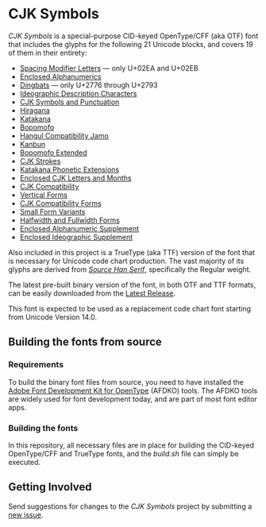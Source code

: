 # CJK Symbols

*CJK Symbols* is a special-purpose CID-keyed OpenType/CFF (aka OTF) font that includes the glyphs for the following 21 Unicode blocks, and covers 19 of them in their entirety:

* [Spacing Modifier Letters](https://www.unicode.org/charts/PDF/U02B0.pdf) &mdash; only U+02EA and U+02EB
* [Enclosed Alphanumerics](https://unicode.org/charts/PDF/U2460.pdf)
* [Dingbats](https://unicode.org/charts/PDF/U2700.pdf) &mdash; only U+2776 through U+2793
* [Ideographic Description Characters](https://unicode.org/charts/PDF/U2FF0.pdf)
* [CJK Symbols and Punctuation](https://unicode.org/charts/PDF/U3000.pdf)
* [Hiragana](https://unicode.org/charts/PDF/U3040.pdf)
* [Katakana](https://unicode.org/charts/PDF/U30A0.pdf)
* [Bopomofo](https://unicode.org/charts/PDF/U3100.pdf)
* [Hangul Compatibility Jamo](https://unicode.org/charts/PDF/U3130.pdf)
* [Kanbun](https://unicode.org/charts/PDF/U3190.pdf)
* [Bopomofo Extended](https://unicode.org/charts/PDF/U31A0.pdf)
* [CJK Strokes](https://unicode.org/charts/PDF/U31C0.pdf)
* [Katakana Phonetic Extensions](https://unicode.org/charts/PDF/U31F0.pdf)
* [Enclosed CJK Letters and Months](https://unicode.org/charts/PDF/U3200.pdf)
* [CJK Compatibility](https://unicode.org/charts/PDF/U3300.pdf)
* [Vertical Forms](https://unicode.org/charts/PDF/UFE10.pdf)
* [CJK Compatibility Forms](https://unicode.org/charts/PDF/UFE30.pdf)
* [Small Form Variants](https://unicode.org/charts/PDF/UFE50.pdf)
* [Halfwidth and Fullwidth Forms](https://unicode.org/charts/PDF/UFF00.pdf)
* [Enclosed Alphanumeric Supplement](https://unicode.org/charts/PDF/U1F100.pdf)
* [Enclosed Ideographic Supplement](https://unicode.org/charts/PDF/U1F200.pdf)

Also included in this project is a TrueType (aka TTF) version of the font that is necessary for Unicode code chart production. The vast majority of its glyphs are derived from [*Source Han Serif*](https://github.com/adobe-fonts/source-han-serif/), specifically the Regular weight.

The latest pre-built binary version of the font, in both OTF and TTF formats, can be easily downloaded from the [Latest Release](https://github.com/unicode-org/cjk-symbols/releases/latest/).

This font is expected to be used as a replacement code chart font starting from Unicode Version 14.0.

## Building the fonts from source

### Requirements

To build the binary font files from source, you need to have installed the [Adobe Font Development Kit for OpenType](https://github.com/adobe-type-tools/afdko/) (AFDKO) tools. The AFDKO tools are widely used for font development today, and are part of most font editor apps.

### Building the fonts

In this repository, all necessary files are in place for building the CID-keyed OpenType/CFF and TrueType fonts, and the *build.sh* file can simply be executed.

## Getting Involved

Send suggestions for changes to the *CJK Symbols* project by submitting a [new issue](https://github.com/unicode-org/cjk-symbols/issues/new).
